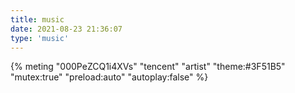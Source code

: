 ```yaml
---
title: music
date: 2021-08-23 21:36:07
type: 'music'
---
```

{% meting "000PeZCQ1i4XVs" "tencent" "artist" "theme:#3F51B5" "mutex:true" "preload:auto" "autoplay:false" %}